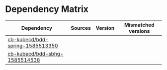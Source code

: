 # Dependency Matrix

Dependency | Sources | Version | Mismatched versions
---------- | ------- | ------- | -------------------
[cb-kubecd/bdd-spring-1585513350](https://github.com/cb-kubecd/bdd-spring-1585513350.git) |  | []() | 
[cb-kubecd/bdd-sbhg-1585514538](https://github.com/cb-kubecd/bdd-sbhg-1585514538.git) |  | []() | 
